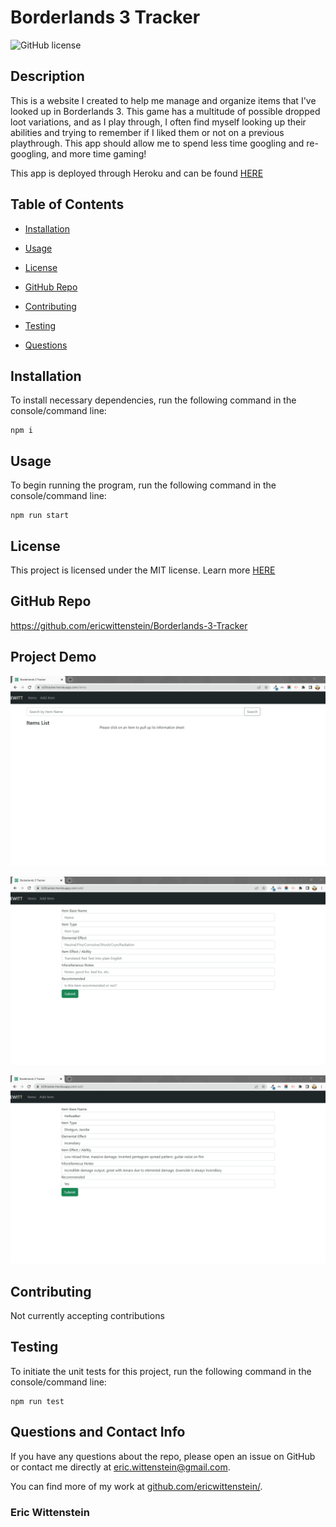# Borderlands 3 Tracker
![GitHub license](https://img.shields.io/badge/license-MIT-blue.svg)

## Description

This is a website I created to help me manage and organize items that I've looked up in Borderlands 3. This game has a multitude of possible dropped loot variations, and as I play through, I often find myself looking up their abilities and trying to remember if I liked them or not on a previous playthrough. This app should allow me to spend less time googling and re-googling, and more time gaming!

This app is deployed through Heroku and can be found [HERE](https://bl3tracker.herokuapp.com/)

## Table of Contents 

* [Installation](#installation)

* [Usage](#usage)

* [License](#license)

* [GitHub Repo](#github-repo)

* [Contributing](#contributing)

* [Testing](#testing)

* [Questions](#questions-and-contact-info)

## Installation

To install necessary dependencies, run the following command in the console/command line:

```
npm i
```

## Usage

To begin running the program, run the following command in the console/command line:

```
npm run start
```

## License

This project is licensed under the MIT license. Learn more [HERE](LICENSE)

## GitHub Repo

https://github.com/ericwittenstein/Borderlands-3-Tracker

## Project Demo

![App Demo1](client/build/AppDemo1.png)

![App Demo2](client/build/AppDemo2.png)

![App Demo3](client/build/AppDemo3.png)

## Contributing

Not currently accepting contributions

## Testing

To initiate the unit tests for this project, run the following command in the console/command line: 

```
npm run test
```

## Questions and Contact Info

If you have any questions about the repo, please open an issue on GitHub or contact me directly at [eric.wittenstein@gmail.com](mailto:eric.wittenstein@gmail.com).

You can find more of my work at [github.com/ericwittenstein/](https://github.com/ericwittenstein/).

<!-- EHW SIGNET
---------
    |
  -----
    |
---------
 -->

### Eric Wittenstein
